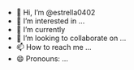 - 👋 Hi, I’m @estrella0402
- 👀 I’m interested in ...
- 🌱 I’m currently 
- 💞️ I’m looking to collaborate on ...
- 📫 How to reach me ...
- 😄 Pronouns: ...

